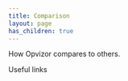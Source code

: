 ```yaml
---
title: Comparison
layout: page
has_children: true
---
```


How Opvizor compares to others.


Useful links

[Our demo environmnet]: https://demoml.codenotary.io/
